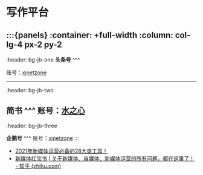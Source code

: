 # 写作平台

:::{panels}
:container: +full-width
:column: col-lg-4 px-2 py-2
---
:header: bg-jb-one
**头条号**
^^^

账号：[xinetzone](https://www.toutiao.com/c/user/1213483645146776/)

---
:header: bg-jb-two

**简书**
^^^
账号：[水之心](https://www.jianshu.com/u/4302480a3e8e)
---
:header: bg-jb-three

**企鹅号**
^^^
账号：[xinetzone](https://media.om.qq.com/author?id=Mgj2qyEFRkRrwH7jXetLJ4Tw0)
:::

- [2021年新媒体运营必备的28大类工具！](https://zhuanlan.zhihu.com/p/345816793)
- [新媒体红宝书 | 关于新媒体、自媒体、新媒体运营的所有问题，都在这里了！ - 知乎 (zhihu.com)](https://zhuanlan.zhihu.com/p/33329016)
